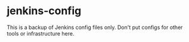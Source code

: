 # jenkins-config
This is a backup of Jenkins config files only. Don't put configs for other tools or infrastructure here.
